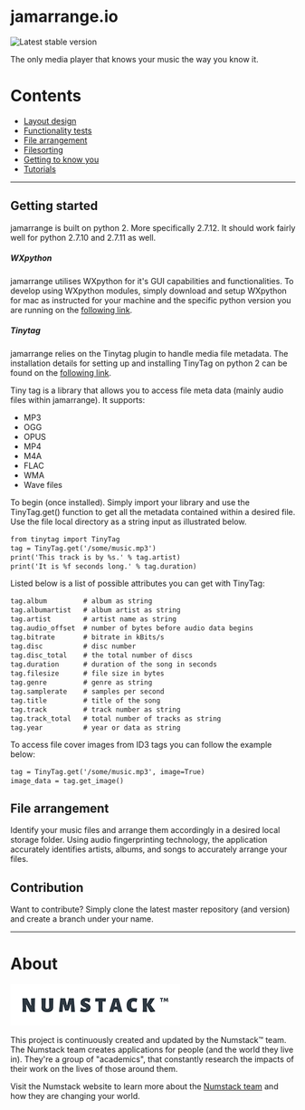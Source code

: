 # jamarrange.io
![Latest stable version](https://img.shields.io/badge/stable%20version-0.2.4-blue.svg)

The only media player that knows your music the way you know it.

# Contents

- [Layout design](mediaplayer/layout1.py)
- [Functionality tests](mediaplayer/source_code.py)
- [File arrangement](filerepo/musicrepo.py)
- [Filesorting](documentation/filesorting.md)
- [Getting to know you](documentation/userlearning.md)
- [Tutorials](tutorials/readme.md)

---
## Getting started
jamarrange is built on python 2. More specifically 2.7.12. It should work fairly well for python 2.7.10 and 2.7.11 as well.

##### WXpython
jamarrange utilises WXpython for it's GUI capabilities and functionalities. To develop using WXpython modules, simply download and setup WXpython for mac as instructed for your machine and the specific python version you are running on the [following link](https://www.wxpython.org/download.php).

##### Tinytag
jamarrange relies on the Tinytag plugin to handle media file metadata. The installation details for setting up and installing TinyTag on python 2 can be found on the [following link](https://pypi.python.org/pypi/tinytag/).

Tiny tag is a library that allows you to access file meta data (mainly audio files within jamarrange). It supports:
- MP3
- OGG
- OPUS
- MP4
- M4A
- FLAC
- WMA
- Wave files

To begin (once installed). Simply import your library and use the TinyTag.get() function to get all the metadata contained within a desired file. Use the file local directory as a string input as illustrated below.

    from tinytag import TinyTag
    tag = TinyTag.get('/some/music.mp3')
    print('This track is by %s.' % tag.artist)
    print('It is %f seconds long.' % tag.duration)

Listed below is a list of possible attributes you can get with TinyTag:

    tag.album         # album as string
    tag.albumartist   # album artist as string
    tag.artist        # artist name as string
    tag.audio_offset  # number of bytes before audio data begins
    tag.bitrate       # bitrate in kBits/s
    tag.disc          # disc number
    tag.disc_total    # the total number of discs
    tag.duration      # duration of the song in seconds
    tag.filesize      # file size in bytes
    tag.genre         # genre as string
    tag.samplerate    # samples per second
    tag.title         # title of the song
    tag.track         # track number as string
    tag.track_total   # total number of tracks as string
    tag.year          # year or data as string

To access file cover images from ID3 tags you can follow the example below:

    tag = TinyTag.get('/some/music.mp3', image=True)
    image_data = tag.get_image()


## File arrangement
Identify your music files and arrange them accordingly in a desired local storage folder. Using audio fingerprinting technology, the application accurately identifies artists, albums, and songs to accurately arrange your files.

## Contribution
Want to contribute? Simply clone the latest master repository (and version) and create a branch under your name.

---
# About
![Numstack™ logo](assets/numstack_logo.png)

This project is continuously created and updated by the Numstack™ team.
The Numstack team creates applications for people (and the world they live in). They're a group of "academics", that constantly research the impacts of their work on the lives of those around them.

Visit the Numstack website to learn more about the [Numstack team](http://www.numstack.co.za/) and how they are changing your world.
